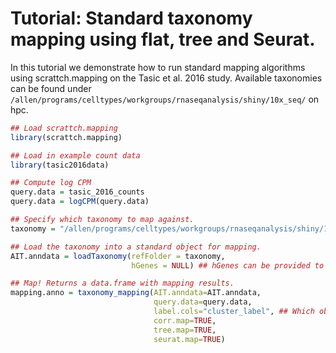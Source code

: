 # Tutorial: Standard taxonomy mapping using flat, tree and Seurat.

In this tutorial we demonstrate how to run standard mapping algorithms using scrattch.mapping on the Tasic et al. 2016 study. Available taxonomies can be found under `/allen/programs/celltypes/workgroups/rnaseqanalysis/shiny/10x_seq/` on hpc.

```R
## Load scrattch.mapping
library(scrattch.mapping)

## Load in example count data
library(tasic2016data)

## Compute log CPM
query.data = tasic_2016_counts
query.data = logCPM(query.data)

## Specify which taxonomy to map against.
taxonomy = "/allen/programs/celltypes/workgroups/rnaseqanalysis/shiny/10x_seq/tasic_2016"

## Load the taxonomy into a standard object for mapping.
AIT.anndata = loadTaxonomy(refFolder = taxonomy,
                           hGenes = NULL) ## hGenes can be provided to filter down to a set of desired marker/variable genes.

## Map! Returns a data.frame with mapping results.
mapping.anno = taxonomy_mapping(AIT.anndata=AIT.anndata, 
                                query.data=query.data, 
                                label.cols="cluster_label", ## Which obs in AIT.anndata contain annotations to map. E.g "class", "subclass", etc.
                                corr.map=TRUE, 
                                tree.map=TRUE, 
                                seurat.map=TRUE)

```
